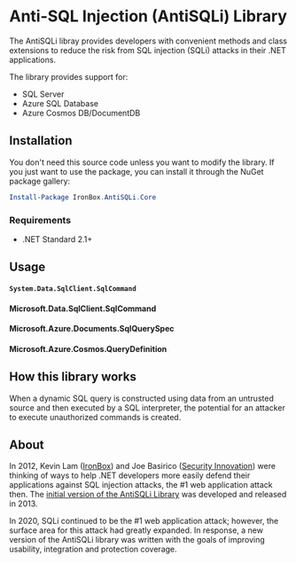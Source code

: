 # Anti-SQL Injection (AntiSQLi) Library
The AntiSQLi libray provides developers with convenient methods and class extensions to reduce the risk from SQL injection (SQLi) attacks in their .NET applications.

The library provides support for:

- SQL Server
- Azure SQL Database
- Azure Cosmos DB/DocumentDB

## Installation

You don't need this source code unless you want to modify the library. If you just want to use the package, you can install it through the NuGet package gallery:

```powershell
Install-Package IronBox.AntiSQLi.Core
```

### Requirements

- .NET Standard 2.1+



## Usage


#### `System.Data.SqlClient.SqlCommand`


#### Microsoft.Data.SqlClient.SqlCommand



#### Microsoft.Azure.Documents.SqlQuerySpec


#### Microsoft.Azure.Cosmos.QueryDefinition

## How this library works
When a dynamic SQL query is constructed using data from an untrusted source and then executed by a SQL interpreter, the potential for an attacker to execute unauthorized commands is created.

## About
In 2012, Kevin Lam ([IronBox](https://www.ironbox.io)) and Joe Basirico ([Security Innovation](https://www.securityinnovation.com)) were thinking of ways to help .NET developers more easily defend their applications against SQL injection attacks, the #1 web application attack then. The [initial version of the AntiSQLi Library](https://github.com/IronBox/AntiSQLi) was developed and released in 2013.

In 2020, SQLi continued to be the #1 web application attack; however, the surface area for this attack had greatly expanded. In response, a new version of the AntiSQLi library was written with the goals of improving usability, integration and protection coverage.
